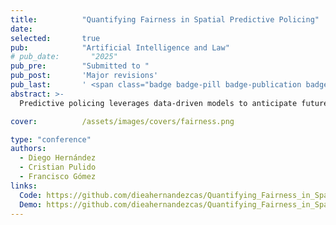 ```yaml
---
title:          "Quantifying Fairness in Spatial Predictive Policing"
date:           
selected:       true
pub:            "Artificial Intelligence and Law"
# pub_date:       "2025"
pub_pre:        "Submitted to "
pub_post:       'Major revisions'
pub_last:       ' <span class="badge badge-pill badge-publication badge-success">Spotlight</span>'
abstract: >-
  Predictive policing leverages data-driven models to anticipate future criminal events and guide law enforcement strategies. However, concerns about algorithmic fairness have emerged, as these models risk perpetuating discrimination and inequities, particularly among vulnerable populations. While prior research has acknowledged the influence of disparities in crime reporting levels on these models, the extent of their impact on vulnerable populations remains insufficiently understood, posing a critical challenge in societies marked by high disparities. This study seeks to quantify the fairness of three prevalent density probability estimation models used in predictive security. Specifically, it examines their capacity to distribute benefits impartially across diverse populations in various spatial contexts. Real-world theft data were employed to calibrate three distinct predictive models, followed by the quantification of model fairness through two different measurement approaches. These measurements assess disparities in the granting of model benefits between two geographical areas-one focusing on the average prediction error benefit and the other on the utilization of the model for resource allocation. Results suggest that the predictive security models studied may be fair for the prediction but unfair over the use of the model for patrol allocation, with a maximum difference between the means of groups of 45% and an average of these differences of 12%. This highlights the nuanced nature of fairness considerations within predictive policing frameworks.

cover:          /assets/images/covers/fairness.png  

type: "conference"
authors:
  - Diego Hernández
  - Cristian Pulido
  - Francisco Gómez
links:
  Code: https://github.com/dieahernandezcas/Quantifying_Fairness_in_Spatial_Predictive_Policing_Repository
  Demo: https://github.com/dieahernandezcas/Quantifying_Fairness_in_Spatial_Predictive_Policing_Repository/tree/main/Examples
---
```

